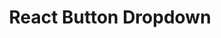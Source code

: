 ---
path: "/devcomponent/react-button-dropdown"
subnav: "3/React/React/5"
lang: "fr"
title: "React Button Dropdown"
---
